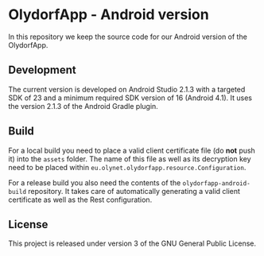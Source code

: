 OlydorfApp - Android version
===========================

In this repository we keep the source code for our Android version of
the OlydorfApp.

Development
-----------

The current version is developed on Android Studio 2.1.3 with a targeted
SDK of 23 and a minimum required SDK version of 16 (Android 4.1). It
uses the version 2.1.3 of the Android Gradle plugin.

Build
-----
For a local build you need to place a valid client certificate file
(do **not** push it) into the `assets` folder. The name of this file as
well as its decryption key need to be placed within
`eu.olynet.olydorfapp.resource.Configuration`.

For a release build you also need the contents of the
`olydorfapp-android-build` repository. It takes care of automatically
generating a valid client certificate as well as the Rest configuration.

License
-------
This project is released under version 3 of the GNU General Public
License.
